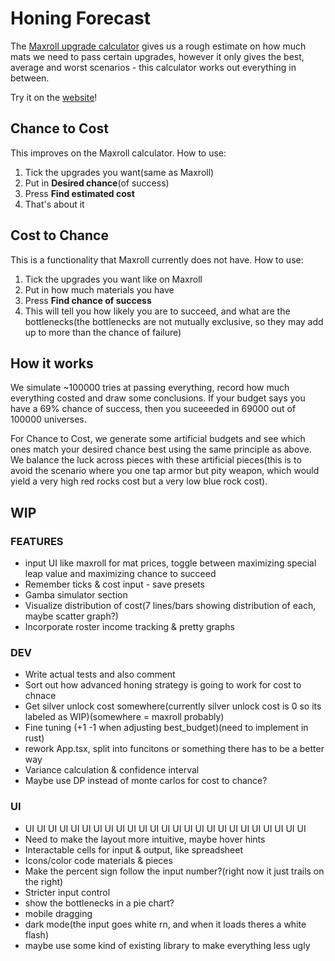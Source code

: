 # Honing Forecast

The [Maxroll upgrade calculator](https://maxroll.gg/lost-ark/upgrade-calculator) gives us a rough estimate on how much mats we need to pass certain upgrades, however it only gives the best, average and worst scenarios - this calculator works out everything in between.

Try it on the [website](https://kenivia.github.io/Honing-Forecast/)!

## Chance to Cost

This improves on the Maxroll calculator. How to use:

1. Tick the upgrades you want(same as Maxroll)
2. Put in **Desired chance**(of success)
3. Press **Find estimated cost**
4. That's about it

## Cost to Chance

This is a functionality that Maxroll currently does not have. How to use:

1. Tick the upgrades you want like on Maxroll
2. Put in how much materials you have
3. Press **Find chance of success**
4. This will tell you how likely you are to succeed, and what are the bottlenecks(the bottlenecks are not mutually exclusive, so they may add up to more than the chance of failure)

## How it works

We simulate ~100000 tries at passing everything, record how much everything costed and draw some conclusions. If your budget says you have a 69% chance of success, then you suceeeded in 69000 out of 100000 universes.

For Chance to Cost, we generate some artificial budgets and see which ones match your desired chance best using the same principle as above. We balance the luck across pieces with these artificial pieces(this is to avoid the scenario where you one tap armor but pity weapon, which would yield a very high red rocks cost but a very low blue rock cost).

## WIP

### FEATURES

- input UI like maxroll for mat prices, toggle between maximizing special leap value and maximizing chance to succeed
- Remember ticks & cost input - save presets
- Gamba simulator section
- Visualize distribution of cost(7 lines/bars showing distribution of each, maybe scatter graph?)
- Incorporate roster income tracking & pretty graphs

### DEV

- Write actual tests and also comment
- Sort out how advanced honing strategy is going to work for cost to chnace
- Get silver unlock cost somewhere(currently silver unlock cost is 0 so its labeled as WIP)(somewhere = maxroll probably)
- Fine tuning (+1 -1 when adjusting best_budget)(need to implement in rust)
- rework App.tsx, split into funcitons or something there has to be a better way
- Variance calculation & confidence interval
- Maybe use DP instead of monte carlos for cost to chance?

### UI

- UI UI UI UI UI UI UI UI UI UI UI UI UI UI UI UI UI UI UI UI UI UI UI UI UI
- Need to make the layout more intuitive, maybe hover hints
- Interactable cells for input & output, like spreadsheet
- Icons/color code materials & pieces
- Make the percent sign follow the input number?(right now it just trails on the right)
- Stricter input control
- show the bottlenecks in a pie chart?
- mobile dragging
- dark mode(the input goes white rn, and when it loads theres a white flash)
- maybe use some kind of existing library to make everything less ugly
